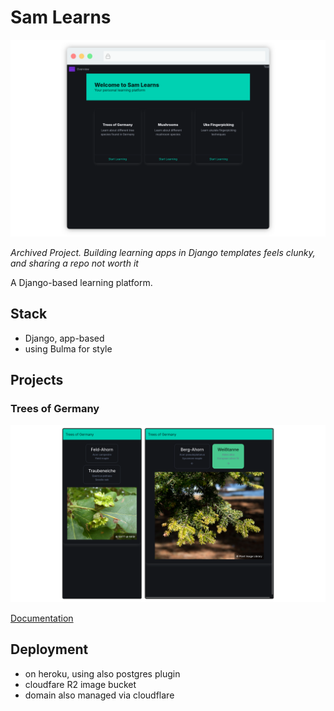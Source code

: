 # Sam Learns
![homescreen screenshot](doc/screenshot-rocks(4).png)

*Archived Project. Building learning apps in Django templates feels clunky, and sharing a repo not worth it*

A Django-based learning platform.
## Stack

- Django, app-based
- using Bulma for style

## Projects

### Trees of Germany

![screenshot mockup](/trees_of_germany/doc/img/screen1.png)

[Documentation](/trees_of_germany/README.md)


## Deployment

- on heroku, using also postgres plugin
- cloudfare R2 image bucket
- domain also managed via cloudflare